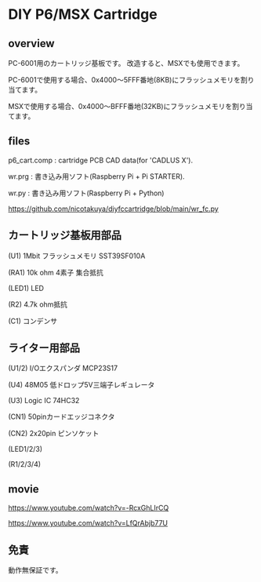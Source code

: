 # DIY P6/MSX Cartridge

## overview
PC-6001用のカートリッジ基板です。
改造すると、MSXでも使用できます。

PC-6001で使用する場合、0x4000～5FFF番地(8KB)にフラッシュメモリを割り当てます。

MSXで使用する場合、0x4000～BFFF番地(32KB)にフラッシュメモリを割り当てます。

## files

p6_cart.comp : cartridge PCB CAD data(for 'CADLUS X').

wr.prg : 書き込み用ソフト(Raspberry Pi + Pi STARTER).

wr.py : 書き込み用ソフト(Raspberry Pi + Python)

https://github.com/nicotakuya/diyfccartridge/blob/main/wr_fc.py

## カートリッジ基板用部品
(U1) 1Mbit フラッシュメモリ SST39SF010A

(RA1) 10k ohm 4素子 集合抵抗

(LED1) LED

(R2) 4.7k ohm抵抗	 

(C1) コンデンサ	 

## ライター用部品
(U1/2) I/Oエクスパンダ MCP23S17

(U4) 48M05 低ドロップ5V三端子レギュレータ

(U3) Logic IC 74HC32

(CN1) 50pinカードエッジコネクタ

(CN2) 2x20pin ピンソケット

(LED1/2/3)

(R1/2/3/4)

## movie

https://www.youtube.com/watch?v=-RcxGhLIrCQ

https://www.youtube.com/watch?v=LfQrAbjb77U

## 免責
動作無保証です。
